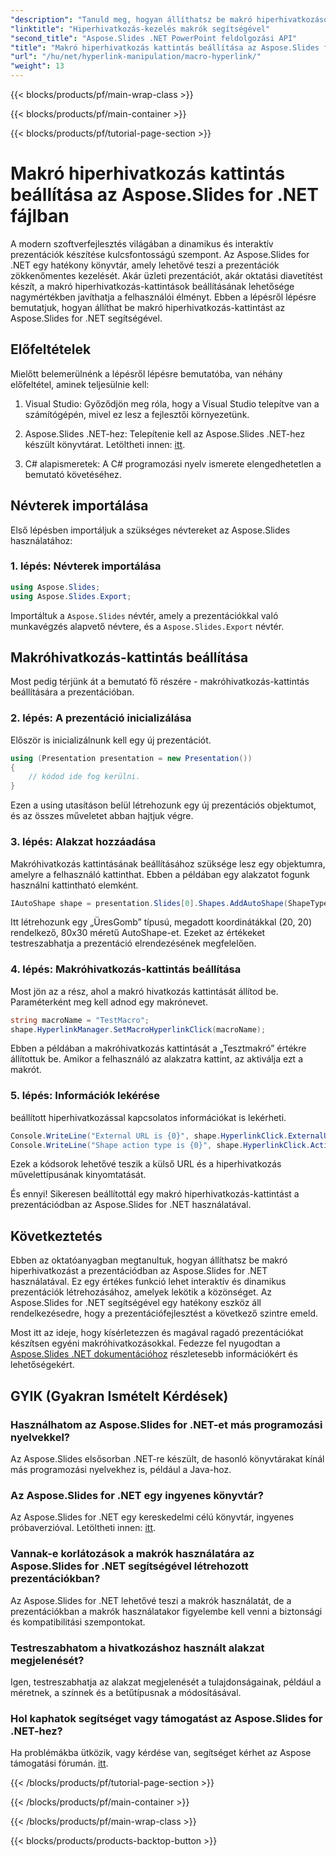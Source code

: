 ```yaml
---
"description": "Tanuld meg, hogyan állíthatsz be makró hiperhivatkozásokat a prezentációidban az Aspose.Slides for .NET segítségével. Növeld az interaktivitást és vond be a közönséged."
"linktitle": "Hiperhivatkozás-kezelés makrók segítségével"
"second_title": "Aspose.Slides .NET PowerPoint feldolgozási API"
"title": "Makró hiperhivatkozás kattintás beállítása az Aspose.Slides for .NET fájlban"
"url": "/hu/net/hyperlink-manipulation/macro-hyperlink/"
"weight": 13
---
```


{{< blocks/products/pf/main-wrap-class >}}

{{< blocks/products/pf/main-container >}}

{{< blocks/products/pf/tutorial-page-section >}}

# Makró hiperhivatkozás kattintás beállítása az Aspose.Slides for .NET fájlban


A modern szoftverfejlesztés világában a dinamikus és interaktív prezentációk készítése kulcsfontosságú szempont. Az Aspose.Slides for .NET egy hatékony könyvtár, amely lehetővé teszi a prezentációk zökkenőmentes kezelését. Akár üzleti prezentációt, akár oktatási diavetítést készít, a makró hiperhivatkozás-kattintások beállításának lehetősége nagymértékben javíthatja a felhasználói élményt. Ebben a lépésről lépésre bemutatjuk, hogyan állíthat be makró hiperhivatkozás-kattintást az Aspose.Slides for .NET segítségével. 

## Előfeltételek

Mielőtt belemerülnénk a lépésről lépésre bemutatóba, van néhány előfeltétel, aminek teljesülnie kell:

1. Visual Studio: Győződjön meg róla, hogy a Visual Studio telepítve van a számítógépén, mivel ez lesz a fejlesztői környezetünk.

2. Aspose.Slides .NET-hez: Telepítenie kell az Aspose.Slides .NET-hez készült könyvtárat. Letöltheti innen: [itt](https://releases.aspose.com/slides/net/).

3. C# alapismeretek: A C# programozási nyelv ismerete elengedhetetlen a bemutató követéséhez.

## Névterek importálása

Első lépésben importáljuk a szükséges névtereket az Aspose.Slides használatához:

### 1. lépés: Névterek importálása

```csharp
using Aspose.Slides;
using Aspose.Slides.Export;
```

Importáltuk a `Aspose.Slides` névtér, amely a prezentációkkal való munkavégzés alapvető névtere, és a `Aspose.Slides.Export` névtér.

## Makróhivatkozás-kattintás beállítása

Most pedig térjünk át a bemutató fő részére - makróhivatkozás-kattintás beállítására a prezentációban.

### 2. lépés: A prezentáció inicializálása

Először is inicializálnunk kell egy új prezentációt.

```csharp
using (Presentation presentation = new Presentation())
{
    // kódod ide fog kerülni.
}
```

Ezen a using utasításon belül létrehozunk egy új prezentációs objektumot, és az összes műveletet abban hajtjuk végre.

### 3. lépés: Alakzat hozzáadása

Makróhivatkozás kattintásának beállításához szüksége lesz egy objektumra, amelyre a felhasználó kattinthat. Ebben a példában egy alakzatot fogunk használni kattintható elemként.

```csharp
IAutoShape shape = presentation.Slides[0].Shapes.AddAutoShape(ShapeType.BlankButton, 20, 20, 80, 30);
```

Itt létrehozunk egy „ÜresGomb” típusú, megadott koordinátákkal (20, 20) rendelkező, 80x30 méretű AutoShape-et. Ezeket az értékeket testreszabhatja a prezentáció elrendezésének megfelelően.

### 4. lépés: Makróhivatkozás-kattintás beállítása

Most jön az a rész, ahol a makró hivatkozás kattintását állítod be. Paraméterként meg kell adnod egy makrónevet.

```csharp
string macroName = "TestMacro";
shape.HyperlinkManager.SetMacroHyperlinkClick(macroName);
```

Ebben a példában a makróhivatkozás kattintását a „Tesztmakró” értékre állítottuk be. Amikor a felhasználó az alakzatra kattint, az aktiválja ezt a makrót.

### 5. lépés: Információk lekérése

beállított hiperhivatkozással kapcsolatos információkat is lekérheti.

```csharp
Console.WriteLine("External URL is {0}", shape.HyperlinkClick.ExternalUrl);
Console.WriteLine("Shape action type is {0}", shape.HyperlinkClick.ActionType);
```

Ezek a kódsorok lehetővé teszik a külső URL és a hiperhivatkozás művelettípusának kinyomtatását.

És ennyi! Sikeresen beállítottál egy makró hiperhivatkozás-kattintást a prezentációdban az Aspose.Slides for .NET használatával.

## Következtetés

Ebben az oktatóanyagban megtanultuk, hogyan állíthatsz be makró hiperhivatkozást a prezentációdban az Aspose.Slides for .NET használatával. Ez egy értékes funkció lehet interaktív és dinamikus prezentációk létrehozásához, amelyek lekötik a közönséget. Az Aspose.Slides for .NET segítségével egy hatékony eszköz áll rendelkezésedre, hogy a prezentációfejlesztést a következő szintre emeld.

Most itt az ideje, hogy kísérletezzen és magával ragadó prezentációkat készítsen egyéni makróhivatkozásokkal. Fedezze fel nyugodtan a [Aspose.Slides .NET dokumentációhoz](https://reference.aspose.com/slides/net/) részletesebb információkért és lehetőségekért.

## GYIK (Gyakran Ismételt Kérdések)

### Használhatom az Aspose.Slides for .NET-et más programozási nyelvekkel?
Az Aspose.Slides elsősorban .NET-re készült, de hasonló könyvtárakat kínál más programozási nyelvekhez is, például a Java-hoz.

### Az Aspose.Slides for .NET egy ingyenes könyvtár?
Az Aspose.Slides for .NET egy kereskedelmi célú könyvtár, ingyenes próbaverzióval. Letöltheti innen: [itt](https://releases.aspose.com/).

### Vannak-e korlátozások a makrók használatára az Aspose.Slides for .NET segítségével létrehozott prezentációkban?
Az Aspose.Slides for .NET lehetővé teszi a makrók használatát, de a prezentációkban a makrók használatakor figyelembe kell venni a biztonsági és kompatibilitási szempontokat.

### Testreszabhatom a hivatkozáshoz használt alakzat megjelenését?
Igen, testreszabhatja az alakzat megjelenését a tulajdonságainak, például a méretnek, a színnek és a betűtípusnak a módosításával.

### Hol kaphatok segítséget vagy támogatást az Aspose.Slides for .NET-hez?
Ha problémákba ütközik, vagy kérdése van, segítséget kérhet az Aspose támogatási fórumán. [itt](https://forum.aspose.com/).

{{< /blocks/products/pf/tutorial-page-section >}}

{{< /blocks/products/pf/main-container >}}

{{< /blocks/products/pf/main-wrap-class >}}

{{< blocks/products/products-backtop-button >}}